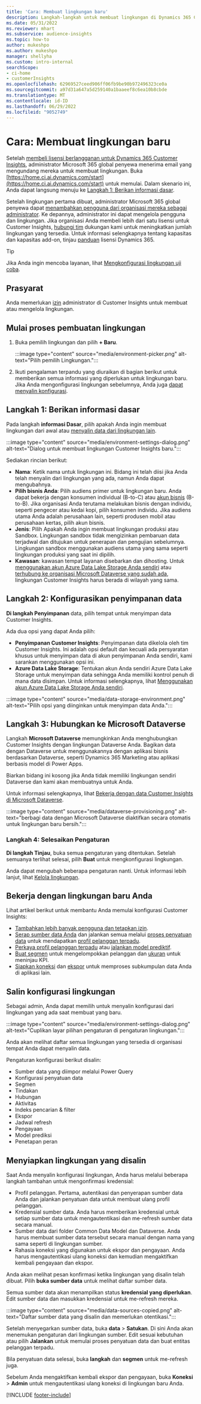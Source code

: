 ```yaml
---
title: 'Cara: Membuat lingkungan baru'
description: Langkah-langkah untuk membuat lingkungan di Dynamics 365 Customer Insights.
ms.date: 05/31/2022
ms.reviewer: mhart
ms.subservice: audience-insights
ms.topic: how-to
author: mukeshpo
ms.author: mukeshpo
manager: shellyha
ms.custom: intro-internal
searchScope:
- ci-home
- customerInsights
ms.openlocfilehash: 62969527ceed906ff06fb9be90b972496323ce0a
ms.sourcegitcommit: a97d31a647a5d259140a1baaeef8c6ea10b8cbde
ms.translationtype: MT
ms.contentlocale: id-ID
ms.lasthandoff: 06/29/2022
ms.locfileid: "9052749"
---
```

# <a name="how-to-create-a-new-environment"></a>Cara: Membuat lingkungan baru

Setelah [membeli lisensi berlangganan untuk Dynamics 365 Customer Insights](paid-license.md), administrator Microsoft 365 global penyewa menerima email yang mengundang mereka untuk membuat lingkungan. Buka [https://home.ci.ai.dynamics.com/start](https://home.ci.ai.dynamics.com/start) untuk memulai. Dalam skenario ini, Anda dapat langsung menuju ke [Langkah 1: Berikan informasi dasar](#step-1-provide-basic-information).

Setelah lingkungan pertama dibuat, administrator Microsoft 365 global penyewa dapat [menambahkan pengguna dari organisasi mereka sebagai administrator](permissions.md). Ke depannya, administrator ini dapat mengelola pengguna dan lingkungan. Jika organisasi Anda membeli lebih dari satu lisensi untuk Customer Insights, [hubungi tim](https://go.microsoft.com/fwlink/?linkid=2079641) dukungan kami untuk meningkatkan jumlah lingkungan yang tersedia. Untuk informasi selengkapnya tentang kapasitas dan kapasitas add-on, tinjau [panduan](https://go.microsoft.com/fwlink/?LinkId=866544) lisensi Dynamics 365.

> [!TIP]
> Jika Anda ingin mencoba layanan, lihat [Mengkonfigurasi lingkungan uji coba](trial-signup.md).

## <a name="prerequisites"></a>Prasyarat

Anda memerlukan [izin](permissions.md) administrator di Customer Insights untuk membuat atau mengelola lingkungan.

## <a name="start-the-environment-creation-process"></a>Mulai proses pembuatan lingkungan

1. Buka pemilih lingkungan dan pilih **+ Baru**.
  
   :::image type="content" source="media/environment-picker.png" alt-text="Pilih pemilih Lingkungan.":::

1. Ikuti pengalaman terpandu yang diuraikan di bagian berikut untuk memberikan semua informasi yang diperlukan untuk lingkungan baru. Jika Anda mengonfigurasi lingkungan sebelumnya, Anda juga [dapat menyalin konfigurasi](#copy-the-environment-configuration).

## <a name="step-1-provide-basic-information"></a>Langkah 1: Berikan informasi dasar

Pada langkah **informasi Dasar**, pilih apakah Anda ingin membuat lingkungan dari awal atau [menyalin data dari lingkungan lain](#copy-the-environment-configuration).

   :::image type="content" source="media/environment-settings-dialog.png" alt-text="Dialog untuk membuat lingkungan Customer Insights baru.":::

Sediakan rincian berikut:

- **Nama**: Ketik nama untuk lingkungan ini. Bidang ini telah diisi jika Anda telah menyalin dari lingkungan yang ada, namun Anda dapat mengubahnya.
- **Pilih bisnis Anda**: Pilih audiens primer untuk lingkungan baru. Anda dapat bekerja dengan konsumen individual (B-to-C) atau [akun bisnis](work-with-business-accounts.md) (B-to-B). Jika organisasi Anda terutama melakukan bisnis dengan individu, seperti pengecer atau kedai kopi, pilih konsumen individu. Jika audiens utama Anda adalah perusahaan lain, seperti produsen mobil atau perusahaan kertas, pilih akun bisnis.
- **Jenis**: Pilih Apakah Anda ingin membuat lingkungan produksi atau Sandbox. Lingkungan sandbox tidak mengizinkan pembaruan data terjadwal dan ditujukan untuk penerapan dan pengujian sebelumnya. Lingkungan sandbox menggunakan audiens utama yang sama seperti lingkungan produksi yang saat ini dipilih.
- **Kawasan**: kawasan tempat layanan disebarkan dan dihosting. Untuk [menggunakan akun Azure Data Lake Storage Anda sendiri](own-data-lake-storage.md) atau [terhubung ke organisasi Microsoft Dataverse yang sudah ada](customer-insights-dataverse.md), lingkungan Customer Insights harus berada di wilayah yang sama.

## <a name="step-2-configure-data-storage"></a>Langkah 2: Konfigurasikan penyimpanan data

**Di langkah Penyimpanan** data, pilih tempat untuk menyimpan data Customer Insights.

Ada dua opsi yang dapat Anda pilih:

- **Penyimpanan Customer Insights**: Penyimpanan data dikelola oleh tim Customer Insights. Ini adalah opsi default dan kecuali ada persyaratan khusus untuk menyimpan data di akun penyimpanan Anda sendiri, kami sarankan menggunakan opsi ini.
- **Azure Data Lake Storage**: Tentukan akun Anda sendiri Azure Data Lake Storage untuk menyimpan data sehingga Anda memiliki kontrol penuh di mana data disimpan. Untuk informasi selengkapnya, lihat [Menggunakan akun Azure Data Lake Storage Anda sendiri](own-data-lake-storage.md).

:::image type="content" source="media/data-storage-environment.png" alt-text="Pilih opsi yang diinginkan untuk menyimpan data Anda.":::

## <a name="step-3-connect-to-microsoft-dataverse"></a>Langkah 3: Hubungkan ke Microsoft Dataverse

Langkah **Microsoft Dataverse** memungkinkan Anda menghubungkan Customer Insights dengan lingkungan Dataverse Anda. Bagikan data dengan Dataverse untuk menggunakannya dengan aplikasi bisnis berdasarkan Dataverse, seperti Dynamics 365 Marketing atau aplikasi berbasis model di Power Apps.


Biarkan bidang ini kosong jika Anda tidak memiliki lingkungan sendiri Dataverse dan kami akan membuatnya untuk Anda.

Untuk informasi selengkapnya, lihat [Bekerja dengan data Customer Insights di Microsoft Dataverse](customer-insights-dataverse.md).

:::image type="content" source="media/dataverse-provisioning.png" alt-text="berbagi data dengan Microsoft Dataverse diaktifkan secara otomatis untuk lingkungan baru bersih.":::

### <a name="step-4-finalize-the-settings"></a>Langkah 4: Selesaikan Pengaturan

**Di langkah Tinjau**, buka semua pengaturan yang ditentukan. Setelah semuanya terlihat selesai, pilih **Buat** untuk mengkonfigurasi lingkungan.

Anda dapat mengubah beberapa pengaturan nanti. Untuk informasi lebih lanjut, lihat [Kelola lingkungan](manage-environments.md).

## <a name="work-with-your-new-environment"></a>Bekerja dengan lingkungan baru Anda

Lihat artikel berikut untuk membantu Anda memulai konfigurasi Customer Insights:

- [Tambahkan lebih banyak pengguna dan tetapkan izin](permissions.md).
- [Serap sumber data Anda](data-sources.md) dan jalankan semua melalui [proses penyatuan data](data-unification.md) untuk mendapatkan [profil pelanggan terpadu](customer-profiles.md).
- [Perkaya profil pelanggan terpadu](enrichment-hub.md) atau [jalankan model prediktif](predictions-overview.md).
- [Buat segmen](segments.md) untuk mengelompokkan pelanggan dan [ukuran](measures.md) untuk meninjau KPI.
- [Siapkan koneksi](connections.md) dan [ekspor](export-destinations.md) untuk memproses subkumpulan data Anda di aplikasi lain.

## <a name="copy-the-environment-configuration"></a>Salin konfigurasi lingkungan

Sebagai admin, Anda dapat memilih untuk menyalin konfigurasi dari lingkungan yang ada saat membuat yang baru.

:::image type="content" source="media/environment-settings-dialog.png" alt-text="Cuplikan layar pilihan pengaturan di pengaturan lingkungan.":::

Anda akan melihat daftar semua lingkungan yang tersedia di organisasi tempat Anda dapat menyalin data.

Pengaturan konfigurasi berikut disalin:

- Sumber data yang diimpor melalui Power Query
- Konfigurasi penyatuan data
- Segmen
- Tindakan
- Hubungan
- Aktivitas
- Indeks pencarian & filter
- Ekspor
- Jadwal refresh
- Pengayaan
- Model prediksi
- Penetapan peran

## <a name="set-up-a-copied-environment"></a>Menyiapkan lingkungan yang disalin

Saat Anda menyalin konfigurasi lingkungan, Anda harus melalui beberapa langkah tambahan untuk mengonfirmasi kredensial:

- Profil pelanggan. Pertama, autentikasi dan penyerapan sumber data Anda dan jalankan penyatuan data untuk membuat ulang profil pelanggan.
- Kredensial sumber data. Anda harus memberikan kredensial untuk setiap sumber data untuk mengautentikasi dan me-refresh sumber data secara manual.
- Sumber data dari folder Common Data Model dan Dataverse. Anda harus membuat sumber data tersebut secara manual dengan nama yang sama seperti di lingkungan sumber.
- Rahasia koneksi yang digunakan untuk ekspor dan pengayaan. Anda harus mengautentikasi ulang koneksi dan kemudian mengaktifkan kembali pengayaan dan ekspor.

Anda akan melihat pesan konfirmasi ketika lingkungan yang disalin telah dibuat. Pilih **buka sumber data** untuk melihat daftar sumber data.

Semua sumber data akan menampilkan status **kredensial yang diperlukan**. Edit sumber data dan masukkan kredensial untuk me-refresh mereka.

:::image type="content" source="media/data-sources-copied.png" alt-text="Daftar sumber data yang disalin dan memerlukan otentikasi.":::

Setelah menyegarkan sumber data, buka **data** > **Satukan**. Di sini Anda akan menemukan pengaturan dari lingkungan sumber. Edit sesuai kebutuhan atau pilih **Jalankan** untuk memulai proses penyatuan data dan buat entitas pelanggan terpadu.

Bila penyatuan data selesai, buka **langkah** dan **segmen** untuk me-refresh juga.

Sebelum Anda mengaktifkan kembali ekspor dan pengayaan, buka **Koneksi** > **Admin** untuk mengautentikasi ulang koneksi di lingkungan baru Anda.

[!INCLUDE [footer-include](includes/footer-banner.md)]
